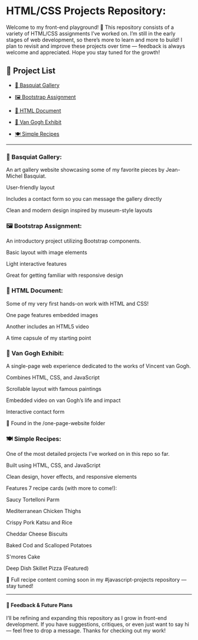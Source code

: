 # HTML/CSS Projects Repository:
Welcome to my front-end playground! 🎨
This repository consists of a variety of HTML/CSS assignments I’ve worked on. I’m still in the early stages of web development, so there’s more to learn and more to build! I plan to revisit and improve these projects over time — feedback is always welcome and appreciated. Hope you stay tuned for the growth!

## 📂 Project List
- [🎨 Basquiat Gallery](#🎨-Basquiat-Gallery)

- [🖼️ Bootstrap Assignment](#🖼️-Bootstrap-Assignment)

- [📄 HTML Document](#📄-HTML-Document)

- [🌻 Van Gogh Exhibit](🌻-Van-Gogh-Exhibit)

- [🍽️ Simple Recipes](🍽️-Simple-Recipes)

-------
### 🎨 Basquiat Gallery:
An art gallery website showcasing some of my favorite pieces by Jean-Michel Basquiat.

User-friendly layout

Includes a contact form so you can message the gallery directly

Clean and modern design inspired by museum-style layouts



### 🖼️ Bootstrap Assignment:
An introductory project utilizing Bootstrap components.

Basic layout with image elements

Light interactive features

Great for getting familiar with responsive design



### 📄 HTML Document:
Some of my very first hands-on work with HTML and CSS!

One page features embedded images

Another includes an HTML5 video

A time capsule of my starting point



### 🌻 Van Gogh Exhibit:
A single-page web experience dedicated to the works of Vincent van Gogh.

Combines HTML, CSS, and JavaScript

Scrollable layout with famous paintings

Embedded video on van Gogh’s life and impact

Interactive contact form

🔎 Found in the /one-page-website folder



### 🍽️ Simple Recipes:
One of the most detailed projects I’ve worked on in this repo so far.

Built using HTML, CSS, and JavaScript

Clean design, hover effects, and responsive elements

Features 7 recipe cards (with more to come!):

Saucy Tortelloni Parm

Mediterranean Chicken Thighs

Crispy Pork Katsu and Rice

Cheddar Cheese Biscuits

Baked Cod and Scalloped Potatoes

S'mores Cake

Deep Dish Skillet Pizza (Featured)

🍕 Full recipe content coming soon in my #javascript-projects repository — stay tuned!

------
#### 💬 Feedback & Future Plans
I’ll be refining and expanding this repository as I grow in front-end development.
If you have suggestions, critiques, or even just want to say hi — feel free to drop a message. Thanks for checking out my work!
